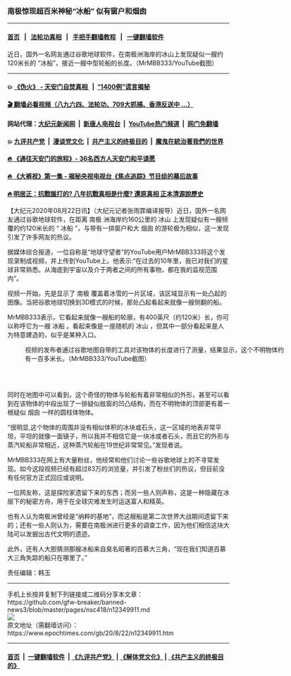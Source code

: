 ### 南极惊现超百米神秘“冰船” 似有窗户和烟囱
------------------------

#### [首页](https://github.com/gfw-breaker/banned-news3/blob/master/README.md) &nbsp;&nbsp;|&nbsp;&nbsp; [法轮功真相](https://github.com/begood0513/basic/blob/master/README.md)  &nbsp;&nbsp;|&nbsp;&nbsp; [手把手翻墙教程](https://github.com/gfw-breaker/guides/wiki)  &nbsp;&nbsp;|&nbsp;&nbsp; [一键翻墙软件](https://github.com/gfw-breaker/nogfw/blob/master/README.md)  



<div><img alt="" class="attachment-djy_600_400 size-djy_600_400 wp-post-image" src="https://i.epochtimes.com/assets/uploads/2020/08/Screenshot_1-600x400.png"/>
<div class="caption">
 近日，国外一名网友通过谷歌地球软件，在南极洲海岸的冰山上发现疑似一艘约120米长的 “冰船”，接近一艘中型轮船的长度。（MrMBB333/YouTube截图）
</div></div><hr/>

#### 💥 [《伪火》 - 天安门自焚真相 ](http://141.164.51.119:10000/videos/blog/weihuo.html)&nbsp; |&nbsp; [“1400例”谎言揭秘  ](http://141.164.51.119:10000/videos/blog/jiexi1400.html)

#### [ 🎬  翻墙必看视频（八九六四、法轮功、709大抓捕、香港反送中 ...）](https://github.com/gfw-breaker/links/blob/master/banned.md)

#### 网站代理：[大纪元新闻网](http://167.172.10.89:10080/gb/) &nbsp;|&nbsp; [新唐人电视台](http://167.172.10.89:8808/gb/)  &nbsp;|&nbsp; [YouTube热门频道](http://158.247.203.241/youtube.html) &nbsp;|&nbsp; [网门免翻墙](http://158.247.203.241:11000/show.aspx?name=ogHome)

#### 💥 [九评共产党](http://141.164.51.119:10000/videos/res/jiuping/)&nbsp; |&nbsp; [漫谈党文化](http://141.164.51.119:10000/videos/res/mtdwh/)&nbsp; |&nbsp; [共产主义的终极目的](http://141.164.51.119:10000/videos/res/zjmd/)&nbsp; |&nbsp; [魔鬼在統治著我們的世界](http://141.164.51.119:10000/videos/res/TheSpecter/)  

#### [ 🔥  《通往天安门的旅程》- 36名西方人天安门和平请愿](http://141.164.51.119:10000/videos/news/../legend/index.html)

#### [ 🔥  《大裤衩》第一集 - 揭秘央视电视台《焦点追踪》节目组的幕后故事](http://141.164.51.119:10000/videos/news/../res/big-shorts/index.html)

#### [ 🔥  明居正：抗戰誰打的? 八年抗戰真相是什麼? 還原真相 正本清源說歷史](http://141.164.51.119:10000/videos/news/mjz01.html)

<div><p>
 【大纪元2020年08月22日讯】（大纪元记者张雨霏编译报导）近日，国外一名网友通过谷歌地球软件，在距离
 <ok href="https://www.epochtimes.com/gb/tag/%E5%8D%97%E6%9E%81.html">
  南极
 </ok>
 洲海岸约160公里的
 <ok href="https://www.epochtimes.com/gb/tag/%E5%86%B0%E5%B1%B1.html">
  冰山
 </ok>
 上发现疑似有一艘倾覆的约120米长的 “
 <ok href="https://www.epochtimes.com/gb/tag/%E5%86%B0%E8%88%B9.html">
  冰船
 </ok>
 ”，与带有一排窗户和大
 <ok href="https://www.epochtimes.com/gb/tag/%E7%83%9F%E5%9B%B1.html">
  烟囱
 </ok>
 的游轮极为相似，这一发现引发了许多网友的热议。
</p>
<p>
 据媒体综合报道，一位自称是“地球守望者”的YouTube用户MrMBB333将这个发现录制成视频，并上传到YouTube上。他表示:“在过去的10年里，我已对我们的星球非常熟悉。从海底到宇宙以及介于两者之间的所有事物，都在我的监视范围内”。
</p>
<p>
 视频一开始，先是显示了
 <ok href="https://www.epochtimes.com/gb/tag/%E5%8D%97%E6%9E%81.html">
  南极
 </ok>
 覆盖着冰雪的一片区域，该区域显示有一处凸起的图像。当把谷歌地球切换到3D模式的时候，那处凸起看起来就像一艘侧翻的船。
</p>
<p>
 MrMBB333表示，它看起来就像一艘船的轮廓，有400英尺（约120米）长，你可以称呼它为一艘
 <ok href="https://www.epochtimes.com/gb/tag/%E5%86%B0%E8%88%B9.html">
  冰船
 </ok>
 。看起来像是一座随机的
 <ok href="https://www.epochtimes.com/gb/tag/%E5%86%B0%E5%B1%B1.html">
  冰山
 </ok>
 ，但其中一部分看起来是人为特意建造的，似乎是某种入口。
</p>
<figure class="wp-caption aligncenter" id="attachment_12349937" style="width: 600px">
 <ok href="https://i.epochtimes.com/assets/uploads/2020/08/Screenshot_3.png">
  <img alt="" class="wp-image-12349937 size-large" src="https://i.epochtimes.com/assets/uploads/2020/08/Screenshot_3-600x416.png"/>
 </ok>
 <br/><figcaption class="wp-caption-text">
  视频的发布者通过谷歌地图自带的工具对该物体的长度进行了测量，结果显示，这个不明物体约有一百多米长。（MrMBB333/YouTube截图）
 </figcaption><br/>
</figure><br/>
<p>
 同时在地图中可以看到，这个奇怪的物体与轮船有着非常相似的外形，甚至可以看到在该物体的中段出现了一排疑似舷窗的凹凸结构，而在不明物体的顶部更有着一根疑似
 <ok href="https://www.epochtimes.com/gb/tag/%E7%83%9F%E5%9B%B1.html">
  烟囱
 </ok>
 一样的圆柱体物体。
</p>
<p>
 “很明显,这个物体的周围并没有相似体积的冰块或石头，这一区域的地表非常平坦，平坦的就像一面镜子，所以我并不相信它是一块冰或者石头，而且它的外形与蒸汽轮船非常相近，这种蒸汽轮船在19世纪非常常见。”发现者说。
</p>
<p>
 MrMBB333在网上有大量粉丝，他经常和他们讨论一些谷歌地球上的不寻常发现。如今这段视频已经有超过83万的浏览量，并引发了粉丝们的热议，但目前没有任何官方正式回应或说明。
</p>
<p>
 一位网友称，这是探险家遗留下来的东西；而另一些人则声称，这是一种隐藏在冰层下的秘密方舟，用于在全球灾难发生时运送富人和精英。
</p>
<p>
 也有人认为南极洲曾经是“纳粹的基地”，而这艘船是第二次世界大战期间遗留下来的；还有一些人则认为，需要在南极洲进行更多的调查工作，因为他们相信这块大陆可以发掘出古代文明的遗迹。
</p>
<p>
 此外，还有人大胆猜测那艘冰船来自臭名昭著的百慕大三角，“现在我们知道百慕大三角失踪的船只在哪里了。”
</p>
<p>
</p>
<p>
 责任编辑：韩玉
</p>
</div>
<hr/>
手机上长按并复制下列链接或二维码分享本文章：<br/>
https://github.com/gfw-breaker/banned-news3/blob/master/pages/nsc418/n12349911.md <br/>
<a href='https://github.com/gfw-breaker/banned-news3/blob/master/pages/nsc418/n12349911.md'><img src='https://github.com/gfw-breaker/banned-news3/blob/master/pages/nsc418/n12349911.md.png'/></a> <br/>
原文地址（需翻墙访问）：https://www.epochtimes.com/gb/20/8/22/n12349911.htm


------------------------
#### [首页](https://github.com/gfw-breaker/banned-news3/blob/master/README.md) &nbsp;|&nbsp; [一键翻墙软件](https://github.com/gfw-breaker/nogfw/blob/master/README.md) &nbsp;| [《九评共产党》](https://github.com/gfw-breaker/9ping.md/blob/master/README.md#九评之一评共产党是什么) | [《解体党文化》](https://github.com/gfw-breaker/jtdwh.md/blob/master/README.md) | [《共产主义的终极目的》](https://github.com/gfw-breaker/gczydzjmd.md/blob/master/README.md)


<img src='http://gfw-breaker.win/banned-news3/pages/nsc418/n12349911.md' width='0px' height='0px'/>